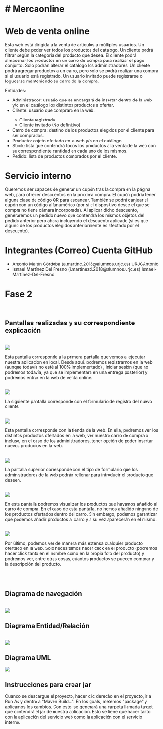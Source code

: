 <meta charset="UTF-8"/>
<h1># Mercaonline </h1>
<h1>Web de venta online </h1>
<p>Esta web está dirigida a la venta de articulos a múltiples usuarios. Un cliente debe poder ver todos los productos del catalogo. Un cliente podrá filtrar según la categoría del producto que desea. El cliente podrá almacenar los productos en un carro de compra para realizar el pago conjunto. Solo podrán alterar el catálogo los administradores. Un cliente podrá agregar productos a un carro, pero solo se podrá realizar una compra si el usuario está registrado. Un usuario invitado puede registrarse o loguearse manteniendo su carro de la compra.</p>

<p>Entidades:</p>

<ul>
  <li>Administrador: usuario que se encargará de insertar dentro de la web y/o en el catálogo los distintos productos a ofertar.</li>
  <li>Cliente: usuario que comprará en la web. </li>
    <ul>
      <li>Cliente registrado</li>
      <li>Cliente invitado (No definitivo)</li>
  </ul>
 
  <li>Carro de compra: destino de los productos elegidos por el cliente para ser comprados.</li>
  <li>Producto: objeto ofertado en la web y/o en el catálogo.</li>
  <li>Stock: lista que contendrá todos los productos a la venta de la web con su correspondiente cantidad en cada uno de los mismos. </li>
  <li>Pedido: lista de productos comprados por el cliente.</li>
</ul>
<h1>Servicio interno</h1>
<p>
  Queremos ser capaces de generar un cupón tras la compra en la página web, para ofrecer descuentos en la proxima compra. El cupón podría tener alguna clase de código QR para escanear. También se podrá canjear el cupón con un código alfanumérico (por si el dispositivo desde el que se compra no tiene cámara incorporada). Al aplicar dicho descuento, generaremos un pedido nuevo que contendrá los mismos objetos del pedido anterior pero ahora incluyendo el descuento aplicado (si es que alguno de los productos elegidos anteriormente es afectado por el descuento).
 </p>
  
  <h1>Integrantes  (Correo)       Cuenta GitHub</h1>
  <ul> 
  <li> Antonio Martín Córdoba   (a.martinc.2018@alumnos.urjc.es) URJCAntonio</li>
  <li> Ismael Martínez Del Fresno (i.martinezd.2018@alumnos.urjc.es)  Ismael-Martínez-Del-Fresno</li>
  </ul>
  
<h1> Fase 2 </h2>
<br>  
  <h2>Pantallas realizadas y su correspondiente explicación </h2>
<br>
  <img src="https://cdn.discordapp.com/attachments/522438377165815808/818082449400791060/unknown.png">
  <p> Esta pantalla corresponde a la primera pantalla que vemos al ejecutar nuestra aplicacion en local. Desde aqui, podremos registrarnos en la web (aunque todavía no esté al   100% implementado) , iniciar sesión (que no podremos todavía, ya que se implementará en una entrega posterior) y podremos entrar en la web de venta online. </p>
<br>
  <img src="https://cdn.discordapp.com/attachments/522438377165815808/818082495886262302/unknown.png">
  <p> La siguiente pantalla corresponde con el formulario de registro del nuevo cliente. </p>
<br>
  <img src="https://cdn.discordapp.com/attachments/522438377165815808/818082556960047114/unknown.png">
  <p> Esta pantalla corresponde con la tienda de la web. En ella, podremos ver los distintos productos ofertados en la web, ver nuestro carro de compra o incluso, en el caso de los administradores, tener opción de poder insertar nuevos productos en la web. </p>
<br>
  <img src="https://cdn.discordapp.com/attachments/522438377165815808/818082596256612382/unknown.png">
  <p> La pantalla superior corresponde con el tipo de formulario que los administradores de la web podrán rellenar para introducir el producto que deseen. </p>
<br>
  <img src="https://cdn.discordapp.com/attachments/522438377165815808/818083940689510440/unknown.png">
  <p> En esta pantalla podremos visualizar los productos que hayamos añadido al carro de compra. En el caso de esta pantalla, no hemos añadido ninguno de los productos ofertados dentro del carro. Sin embargo, podemos garantizar que podemos añadir productos al carro y a su vez aparecerán en el mismo. </p>
<br>
  <img src="https://cdn.discordapp.com/attachments/522438377165815808/818083999993692190/unknown.png">
  <p> Por último, podemos ver de manera más extensa cualquier producto ofertado en la web. Solo necesitamos hacer click en el producto (podremos hacer click tanto en el nombre como en la propia foto del producto) y podremos ver, entre otras cosas, cúantos productos se pueden comprar y la descripción del producto. </p>
<br>
<br>
<h2> Diagrama de navegación </h2>
<br>
  <img src="https://cdn.discordapp.com/attachments/522438377165815808/818078074369343488/unknown.png">
<br>
<h2> Diagrama Entidad/Relación </h2>
<br>
  <img src="https://cdn.discordapp.com/attachments/522438377165815808/818084046097612820/modelo_entidad_relacion.PNG">
<h2> Diagrama UML </h2>
<img src="https://cdn.discordapp.com/attachments/522438377165815808/818827672623906855/UML.PNG">
<h2> Instrucciones para crear jar</h2>
<p> Cuando se descargue el proyecto, hacer clic derecho en el proyecto, ir a Run As y dentro a "Maven Build...". En los goals, metemos "package" y aplicamos los cambios. Con esto, se generará una carpeta llamada target que contendrá el jar de nuestra aplicación. Esto se tiene que hacer tanto con la aplicación del servicio web como la aplicación con el servicio interno.</p>
